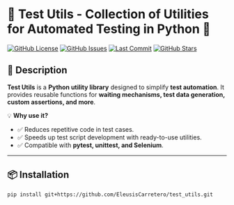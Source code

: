 # 🚀 Test Utils - Collection of Utilities for Automated Testing in Python 🐍

[![GitHub License](https://img.shields.io/github/license/EleusisCarretero/test_utils)](https://github.com/EleusisCarretero/test_utils/blob/main/LICENSE)
[![GitHub Issues](https://img.shields.io/github/issues/EleusisCarretero/test_utils)](https://github.com/EleusisCarretero/test_utils/issues)
[![Last Commit](https://img.shields.io/github/last-commit/EleusisCarretero/test_utils)](https://github.com/EleusisCarretero/test_utils/commits/main)
[![GitHub Stars](https://img.shields.io/github/stars/EleusisCarretero/test_utils?style=social)](https://github.com/EleusisCarretero/test_utils/stargazers)

## 📝 Description

**Test Utils** is a **Python utility library** designed to simplify **test automation**. It provides reusable functions for **waiting mechanisms, test data generation, custom assertions, and more**.

💡 **Why use it?**
- ✅ Reduces repetitive code in test cases.
- ✅ Speeds up test script development with ready-to-use utilities.
- ✅ Compatible with **pytest, unittest, and Selenium**.

---

## 📦 Installation

```sh
pip install git+https://github.com/EleusisCarretero/test_utils.git
